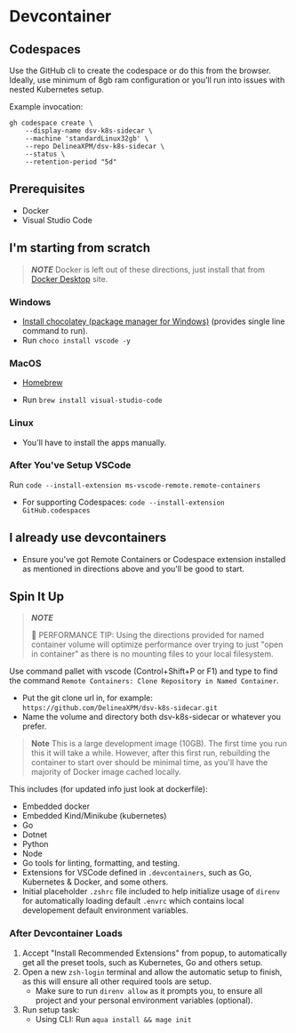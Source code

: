 # Devcontainer

## Codespaces

Use the GitHub cli to create the codespace or do this from the browser.
Ideally, use minimum of 8gb ram configuration or you'll run into issues with nested Kubernetes setup.

Example invocation:

```shell
gh codespace create \
    --display-name dsv-k8s-sidecar \
    --machine 'standardLinux32gb' \
    --repo DelineaXPM/dsv-k8s-sidecar \
    --status \
    --retention-period "5d"
```

## Prerequisites

- Docker
- Visual Studio Code

## I'm starting from scratch

> **_NOTE_**
> Docker is left out of these directions, just install that from [Docker Desktop](https://www.docker.com/products/docker-desktop/) site.

### Windows

- [Install chocolatey (package manager for Windows)](https://chocolatey.org/install#individual) (provides single line command to run).
- Run `choco install vscode -y`

### MacOS

- [Homebrew](https://brew.sh/)

- Run `brew install visual-studio-code`

### Linux

- You'll have to install the apps manually.

### After You've Setup VSCode

Run `code --install-extension ms-vscode-remote.remote-containers`

- For supporting Codespaces: `code --install-extension GitHub.codespaces`

## I already use devcontainers

- Ensure you've got Remote Containers or Codespace extension installed as mentioned in directions above and you'll be good to start.

## Spin It Up

> **_NOTE_**
>
> 🐎 PERFORMANCE TIP: Using the directions provided for named container volume will optimize performance over trying to just "open in container" as there is no mounting files to your local filesystem.

Use command pallet with vscode (Control+Shift+P or F1) and type to find the command `Remote Containers: Clone Repository in Named Container`.

- Put the git clone url in, for example: `https://github.com/DelineaXPM/dsv-k8s-sidecar.git`
- Name the volume and directory both dsv-k8s-sidecar or whatever you prefer.

> **Note**
> This is a large development image (10GB). The first time you run this it will take a while.
> However, after this first run, rebuilding the container to start over should be minimal time, as you'll have the majority of Docker image cached locally.

This includes (for updated info just look at dockerfile):

- Embedded docker
- Embedded Kind/Minikube (kubernetes)
- Go
- Dotnet
- Python
- Node
- Go tools for linting, formatting, and testing.
- Extensions for VSCode defined in `.devcontainers`, such as Go, Kubernetes & Docker, and some others.
- Initial placeholder `.zshrc` file included to help initialize usage of `direnv` for automatically loading default `.envrc` which contains local developement default environment variables.

### After Devcontainer Loads

1. Accept "Install Recommended Extensions" from popup, to automatically get all the preset tools, such as Kubernetes, Go and others setup.
1. Open a new `zsh-login` terminal and allow the automatic setup to finish, as this will ensure all other required tools are setup.
   - Make sure to run `direnv allow` as it prompts you, to ensure all project and your personal environment variables (optional).
1. Run setup task:
   - Using CLI: Run `aqua install && mage init`
